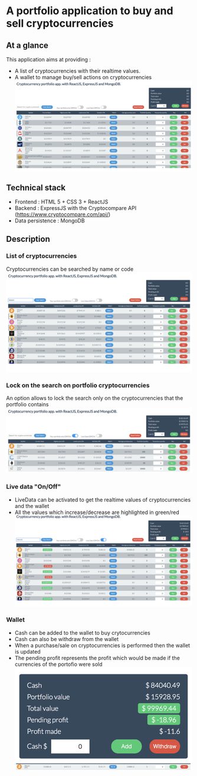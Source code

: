 # A portfolio application to buy and sell cryptocurrencies 

## At a glance
This application aims at providing :
- A list of cryptocurrencies with their realtime values.
- A wallet to manage buy/sell actions on cryptocurrencies
![Optional Text](./documentation/screenshots/list.png)

## Technical stack

- Frontend : HTML 5 + CSS 3 + ReactJS
- Backend : ExpressJS with the Cryptocompare API (https://www.cryptocompare.com/api/)
- Data persistence : MongoDB

## Description

### List of cryptocurrencies
Cryptocurrencies can be searched by name or code
![Optional Text](./documentation/screenshots/search_by_name.png)

### Lock on the search on portfolio cryptocurrencies
An option allows to lock the search only on the cryptocurrencies that the portfolio contains
![Optional Text](./documentation/screenshots/portfolio_only.png)

### Live data "On/Off"
- LiveData can be activated to get the realtime values of cryptocurrencies and the wallet
- All the values which increase/decrease are highlighted in green/red
![Optional Text](./documentation/screenshots/livedata.png)

### Wallet
- Cash can be added to the wallet to buy crytocurrencies
- Cash can also be withdraw from the wallet
- When a purchase/sale on cryptocurrencies is performed then the wallet is updated
- The pending profit represents the profit which would be made if the currencies of the portofio were sold
![Optional Text](./documentation/screenshots/wallet.png)
![Optional Text](./documentation/screenshots/sell.png)
